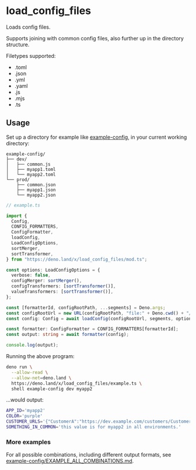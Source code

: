 # load_config_files

Loads config files.

Supports joining with common config files, also further up in the directory
structure.

Filetypes supported:

- .toml
- .json
- .yml
- .yaml
- .js
- .mjs
- .ts

## Usage

Set up a directory for example like
[example-config](https://deno.land/x/load_config_files/example-config), in your
current working directory:

```
example-config/
├── dev/
│   ├── common.js
│   ├── myapp1.toml
│   └── myapp2.toml
└── prod/
    ├── common.json
    ├── myapp1.json
    └── myapp2.json
```

```typescript
// example.ts

import {
  Config,
  CONFIG_FORMATTERS,
  ConfigFormatter,
  loadConfig,
  LoadConfigOptions,
  sortMerger,
  sortTransformer,
} from "https://deno.land/x/load_config_files/mod.ts";

const options: LoadConfigOptions = {
  verbose: false,
  configMerger: sortMerger(),
  configTransformers: [sortTransformer()],
  valueTransformers: [sortTransformer()],
};

const [formatterId, configRootPath, ...segments] = Deno.args;
const configRootUrl = new URL(configRootPath, "file:" + Deno.cwd() + "/");
const config: Config = await loadConfig(configRootUrl, segments, options);

const formatter: ConfigFormatter = CONFIG_FORMATTERS[formatterId];
const output: string = await formatter(config);

console.log(output);
```

Running the above program:

```sh
deno run \
  --allow-read \
  --allow-net=deno.land \
  https://deno.land/x/load_config_files/example.ts \
  shell example-config dev myapp2
```

...would output:

```sh
APP_ID='myapp2'
COLOR='purple'
CUSTOMER_URLS='{"CustomerA":"https://dev.example.com/customers/CustomerA.json","CustomerB":"https://dev.example.com/customers/CustomerB.json","CustomerC":"https://dev.example.com/customers/CustomerC.json","CustomerD":"https://dev.example.com/customers/CustomerD.json","CustomerE":"https://dev.example.com/customers/CustomerE.json","CustomerF":"https://dev.example.com/customers/CustomerF.json"}'
SOMETHING_IN_COMMON='this value is for myapp2 in all environments.'
```

### More examples

For all possible combinations, including different output formats, see
[example-config/EXAMPLE_ALL_COMBINATIONS.md](https://deno.land/x/load_config_files/example-config/EXAMPLE_ALL_COMBINATIONS.md).
